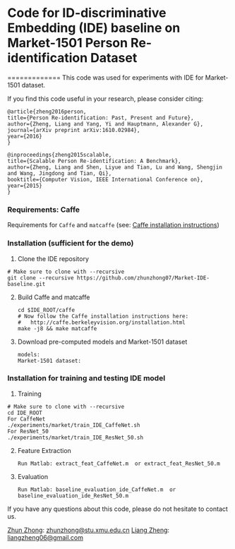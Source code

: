 # Code for ID-discriminative Embedding (IDE) baseline on Market-1501 Person Re-identification Dataset
=============
This code was used for experiments with IDE for Market-1501 dataset.

If you find this code useful in your research, please consider citing:

    @article{zheng2016person,
    title={Person Re-identification: Past, Present and Future},
    author={Zheng, Liang and Yang, Yi and Hauptmann, Alexander G},
    journal={arXiv preprint arXiv:1610.02984},
    year={2016}
    }
    
    @inproceedings{zheng2015scalable,
    title={Scalable Person Re-identification: A Benchmark},
    author={Zheng, Liang and Shen, Liyue and Tian, Lu and Wang, Shengjin and Wang, Jingdong and Tian, Qi},
    booktitle={Computer Vision, IEEE International Conference on},
    year={2015}
    }


### Requirements: Caffe

Requirements for `Caffe` and `matcaffe` (see: [Caffe installation instructions](http://caffe.berkeleyvision.org/installation.html))

### Installation (sufficient for the demo)

1. Clone the IDE repository
  ```Shell
  # Make sure to clone with --recursive
  git clone --recursive https://github.com/zhunzhong07/Market-IDE-baseline.git
  ```

2. Build Caffe and matcaffe
    ```Shell
    cd $IDE_ROOT/caffe
    # Now follow the Caffe installation instructions here:
    #   http://caffe.berkeleyvision.org/installation.html
    make -j8 && make matcaffe
    ```

3. Download pre-computed models and Market-1501 dataset
    ```Shell
    models:
    Market-1501 dataset:
    ```
    
    
### Installation for training and testing IDE model

1. Training
  ```Shell
  # Make sure to clone with --recursive
  cd IDE_ROOT
  For CaffeNet
  ./experiments/market/train_IDE_CaffeNet.sh  
  For ResNet_50
  ./experiments/market/train_IDE_ResNet_50.sh
  ```
  
2. Feature Extraction
     ```Shell
    Run Matlab: extract_feat_CaffeNet.m  or extract_feat_ResNet_50.m
    ```

3. Evaluation
     ```Shell
    Run Matlab: baseline_evaluation_ide_CaffeNet.m  or baseline_evaluation_ide_ResNet_50.m
    ```

If you have any questions about this code, please do not hesitate to contact us.

[Zhun Zhong](http://zhunzhong.site): zhunzhong@stu.xmu.edu.cn
[Liang Zheng](http://liangzheng.com.cn): liangzheng06@gmail.com
   
